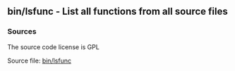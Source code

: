 ## bin/lsfunc - List all functions from all source files


### Sources
<a href="#sources"></a>
<!-- dev.mdmark  mdmark:MDSECTION  state:BEG_AUTO  param:Sources -->
The source code license is GPL

Source file: [bin/lsfunc](/bin/lsfunc)

<!-- dev.mdmark  mdmark:MDSECTION  state:END_AUTO  param:Sources -->

